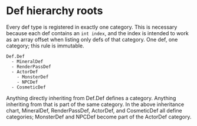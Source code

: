# Def hierarchy roots

Every def type is registered in exactly one category. This is necessary because each def contains an `int index`, and the index is intended to work as an array offset when listing only defs of that category. One def, one category; this rule is immutable.

```
Def.Def
  - MineralDef
  - RenderPassDef
  - ActorDef
    - MonsterDef
    - NPCDef
  - CosmeticDef
```

Anything directly inheriting from Def.Def defines a category. Anything inheriting from that is part of the same category. In the above inheritance chart, MineralDef, RenderPassDef, ActorDef, and CosmeticDef all define categories; MonsterDef and NPCDef become part of the ActorDef category.